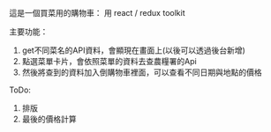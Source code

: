 這是一個買菜用的購物車：
用
react / redux toolkit

主要功能：
1. get不同菜名的API資料，會顯現在畫面上(以後可以透過後台新增)
2. 點選菜單卡片，會依照菜單的資料去查農糧署的Api
3. 然後將查到的資料加入倒購物車裡面，可以查看不同日期與地點的價格

ToDo:
1. 排版
2. 最後的價格計算
